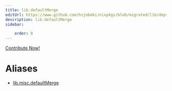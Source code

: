 ```yaml
---
title: lib.defaultMerge
editUrl: https://www.github.com/hsjobeki/nixpkgs/blob/migrated/lib/deprecated.nix#L22C18
description: lib.defaultMerge
sidebar:

    order: 8
---
```


<a href="https://www.github.com/hsjobeki/nixpkgs/blob/migrated/lib/deprecated.nix#L22C18">Contribute Now!</a>


# Aliases

- [lib.misc.defaultMerge](/nix-doc-comments/reference/lib/misc/lib-misc-defaultmerge)


